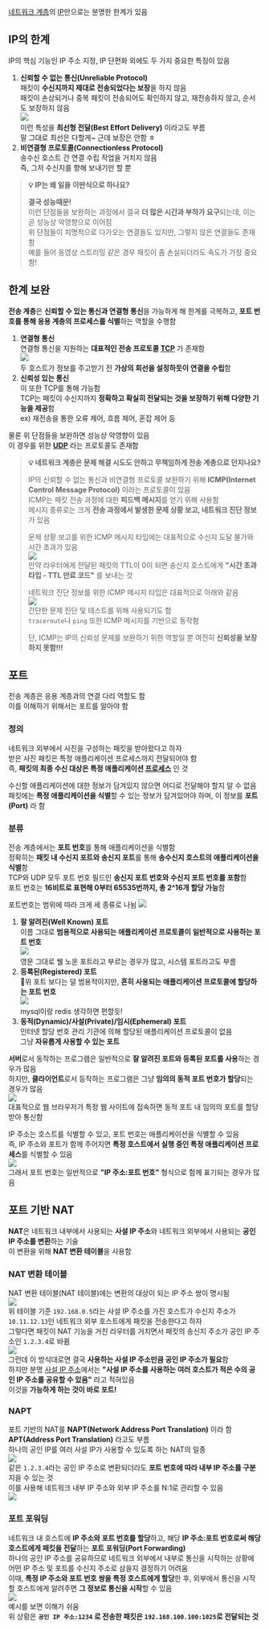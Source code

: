 [네트워크 계층](네트워크%20계층.md)의 [IP](인터넷%20프로토콜.md)만으로는 분명한 한계가 있음  
## IP의 한계
IP의 핵심 기능인 IP 주소 지정, IP 단편화 외에도 두 가지 중요한 특징이 있음  

1. **신뢰할 수 없는 통신(Unreliable Protocol)**  
   패킷이 **수신지까지 제대로 전송되었다는 보장**을 하지 않음  
   패킷이 손상되거나 중복 패킷이 전송되어도 확인하지 않고, 재전송하지 않고, 순서도 보장하지 않음  
   ![](img/UnreliableProtocol.png)  
   이런 특성을 **최선형 전달(Best Effort Delivery)** 이라고도 부름  
   말 그대로 최선은 다할게~ 근데 보장은 안함 ㅎ  
2. **비연결형 프로토콜(Connectionless Protocol)**  
   송수신 호스트 간 연결 수립 작업을 거치지 않음  
   즉, 그저 수신지를 향해 보내기만 할 뿐  

> **💡 IP는 왜 일을 이딴식으로 하나요?**  
> 
> **결국 성능때문!**  
> 이런 단점들을 보완하는 과정에서 결국 **더 많은 시간과 부하가 요구**되는데, 이는 곧 성능상 악영향으로 이어짐  
> 위 단점들이 치명적으로 다가오는 연결들도 있지만, 그렇지 않은 연결들도 존재함  
> 예를 들어 동영상 스트리밍 같은 경우 패킷이 좀 손실되더라도 속도가 가장 중요함!  

## 한계 보완
**전송 계층**은 **신뢰할 수 있는 통신과 연결형 통신**을 가능하게 해 한계를 극복하고, **포트 번호를 통해 응용 계층의 프로세스를 식별**하는 역할을 수행함  

1. **연결형 통신**  
   연결형 통신을 지원하는 **대표적인 전송 프로토콜 [TCP](TCP.md)** 가 존재함  
   ![](img/Connectionful.png)  
   두 호스트가 정보를 주고받기 전 **가상의 회선을 설정하듯이 연결을 수립**함  
2. **신뢰성 있는 통신**  
   이 또한 TCP를 통해 가능함  
   TCP는 패킷이 수신지까지 **정확하고 확실히 전달되는 것을 보장하기 위해 다양한 기능을 제공**함  
   ex) 재전송을 통한 오류 제어, 흐름 제어, 혼잡 제어 등  

물론 위 단점들을 보완하면 성능상 악영향이 있음  
이 경우를 위한 **[UDP](UDP.md)** 라는 프로토콜도 존재함  

> **💡 네트워크 계층은 문제 해결 시도도 안하고 무책임하게 전송 계층으로 던지나요?**  
> 
> IP의 신뢰할 수 없는 통신과 비연결형 프로토콜 보완하기 위해 **ICMP(Internet Control Message Protocol)** 이라는 프로토콜이 있음  
> ICMP는 패킷 전송 과정에 대한 **피드백 메시지**를 얻기 위해 사용함  
> 메시지 종류로는 크게 **전송 과정에서 발생한 문제 상황 보고, 네트워크 진단 정보**가 있음  
> 
> 문제 상황 보고를 위한 ICMP 메시지 타입에는 대표적으로 수신지 도달 불가와 시간 초과가 있음  
> ![](img/ICMPErrorMessage.png)  
> 만약 라우터에게 전달된 패킷의 TTL이 0이 되면 송신지 호스트에게 **"시간 초과 타입 - TTL 만료 코드"** 를 보내는 것  
> 
> 네트워크 진단 정보를 위한 ICMP 메시지 타입은 대표적으로 아래와 같음  
> ![](img/ICMPInformationMessage.png)  
> 간단한 문제 진단 및 테스트를 위해 사용되기도 함  
> `traceroute`나 `ping` 또한 ICMP 메시지를 기반으로 동작함  
> 
> 단, ICMP는 IP의 신뢰성 문제를 보완하기 위한 역할일 뿐 여전히 **신뢰성을 보장하지 못함!!!**  

## 포트
전송 계층은 응용 계층과의 연결 다리 역할도 함  
이를 이해하기 위해서는 포트를 알아야 함  

### 정의
네트워크 외부에서 사진을 구성하는 패킷을 받아왔다고 하자  
받은 사진 패킷은 특정 애플리케이션 프로세스까지 전달되어야 함  
즉, **패킷의 최종 수신 대상은 특정 애플리케이션 [프로세스](프로세스.md)** 인 것  

수신할 애플리케이션에 대한 정보가 담겨있지 않으면 어디로 전달해야 할지 알 수 없음  
패킷에는 **특정 애플리케이션을 식별**할 수 있는 정보가 담겨있어야 하며, 이 정보를 **포트(Port)** 라 함  

### 분류
전송 계층에서는 **포트 번호**를 통해 애플리케이션을 식별함  
정확히는 **패킷 내 수신지 포트와 송신지 포트**를 통해 **송수신지 호스트의 애플리케이션을 식별**함  
TCP와 UDP 모두 포트 번호 필드인 **송신지 포트 번호와 수신지 포트 번호를 포함**함  
포트 번호는 **16비트로 표현해 0부터 65535번까지, 총 2^16개 할당 가능**함  

포트번호는 범위에 따라 크게 세 종류로 나뉨 
![](img/PortCategory.png)  

1. **잘 알려진(Well Known) 포트**  
   이름 그대로 **범용적으로 사용되는 애플리케이션 프로토콜이 일반적으로 사용하는 포트 번호**  
   ![](img/WellKnownPort.png)  
   영문 그대로 웰 노운 포트라고 부르는 경우가 많고, 시스템 포트라고도 부름  
2. **등록된(Registered) 포트**  
   위 포트 보다는 덜 범용적이지만, **흔히 사용되는 애플리케이션 프로토콜에 할당하는 포트 번호**  
   ![](img/RegisteredPort.png)  
   mysql이랑 redis 생각하면 편할듯!  
3. **동적(Dynamic)/사설(Private)/임시(Ephemeral) 포트**  
   인터넷 할당 번호 관리 기관에 의해 할당된 애플리케이션 프로토콜이 없음  
   그냥 **자유롭게 사용할 수 있는 포트**  

**서버**로서 동작하는 프로그램은 일반적으로 **잘 알려진 포트와 등록된 포트를 사용**하는 경우가 많음  
하지만, **클라이언트**로서 등작하는 프로그램은 그냥 **임의의 동적 포트 번호가 할당**되는 경우가 많음  
![](img/ServerClientPort.png)  
대표적으로 웹 브라우저가 특정 웹 사이트에 접속하면 동적 포트 내 임의의 포트를 할당받아 통신함  

IP 주소는 호스트를 식별할 수 있고, 포트 번호는 애플리케이션을 식별할 수 있음  
즉, IP 주소와 포트가 함께 주어지면 **특정 호스트에서 실행 중인 특정 애플리케이션 프로세스**를 식별할 수 있음  
![](img/IPPort.png)  
그래서 포트 번호는 일반적으로 **"IP 주소:포트 번호"** 형식으로 함께 표기되는 경우가 많음  

## 포트 기반 NAT
**NAT**은 네트워크 내부에서 사용되는 **사설 IP 주소**와 네트워크 외부에서 사용되는 **공인 IP 주소를 변환**하는 기술  
이 변환을 위해 **NAT 변환 테이블**을 사용함  
### NAT 변환 테이블
NAT 변환 테이블(NAT 테이블)에는 변환의 대상이 되는 IP 주소 쌍이 명시됨  
![](img/NATTable.png)  
위 테이블 기준 `192.168.0.5`라는 사설 IP 주소를 가진 호스트가 수신지 주소가 `10.11.12.13`인 네트워크 외부 호스트에게 패킷을 전송한다고 하자  
그렇다면 패킷이 NAT 기능을 거친 라우터를 거치면서 패킷의 송신지 주소가 공인 IP 주소인 `1.2.3.4`로 바뀜  
![](img/NATTableExample.png)  
그런데 이 방식대로면 결국 **사용하는 사설 IP 주소만큼 공인 IP 주소가 필요**함  
하지만 분명 [사설 IP 주소](IP%20주소.md#사설%20IP%20주소)에서는 **"사설 IP 주소를 사용하는 여러 호스트가 적은 수의 공인 IP 주소를 공유할 수 있음"** 라고 적혀있음  
이것을 **가능하게 하는 것이 바로 포트!**  
### NAPT
포트 기반의 NAT를 **NAPT(Network Address Port Translation)** 이라 함  
**APT(Address Port Translation)** 라고도 부름  
하나의 공인 IP를 여러 사설 IP가 사용할 수 있도록 하는 NAT의 일종  
![](img/NAPT.png)  
같은 `1.2.3.4`라는 공인 IP 주소로 변환되더라도 **포트 번호에 따라 내부 IP 주소를 구분**지을 수 있는 것  
이를 사용해 네트워크 내부 IP 주소와 외부 IP 주소를 N:1로 관리할 수 있음  
![](img/NAPTExample.png)  

### 포트 포워딩
네트워크 내 호스트에 **IP 주소와 포트 번호를 할당**하고, 해당 **IP 주소:포트 번호로써 해당 호스트에게 패킷을 전달**하는 **포트 포워딩(Port Forwarding)**  
하나의 공인 IP 주소를 공유하므로 네트워크 외부에서 내부로 통신을 시작하는 상황에 어떤 IP 주소 및 포트를 수신지 주소로 삼을지 결정하기 어려움  
이때, **특정 IP 주소와 포트 번호 쌍을 특정 호스트에게 할당**한 후, 외부에서 통신을 시작할 호스트에게 알려주면 **그 정보로 통신을 시작**할 수 있음  
![](img/PortForwarding.png)  
예시를 보면 이해가 쉬움  
위 상황은 **`공인 IP 주소:1234` 로 전송한 패킷은 `192.168.100.100:1025`로 전달되는 것**  

